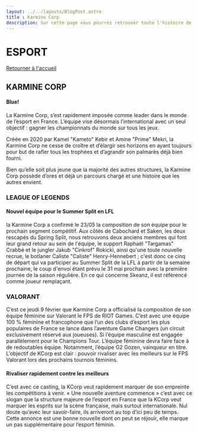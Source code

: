 ```yaml
---
layout: ../../layouts/BlogPost.astro
title : Karmine Corp
description: Sur cette page vous pourrez retrouver toute l'histoire de la Karmine Corp. Ses fondateurs, secteurs d'activités, joueurs, palmaresse, etc ....
---
```

# ESPORT

[Retourner à l'accueil](/)

## KARMINE CORP

#### Blue!
La Karmine Corp, s’est rapidement imposée comme leader dans le monde de l’esport en France. L’équipe vise désormais l’international avec un seul objectif : gagner les championnats du monde sur tous les jeux.


Créée en 2020 par Kamel "Kameto" Kebir et Amine "Prime" Mekri, la Karmine Corp ne cesse de croître et d’élargir ses horizons en ayant toujours pour but de rafler tous les trophées et d’agrandir son palmarès déjà bien fourni.


Bien qu’elle soit plus jeune que la majorité des autres structures, la Karmine Corp possède d’ores et déjà un parcours chargé et une histoire que les autres envient.


### LEAGUE OF LEGENDS

#### Nouvel équipe pour le Summer Split en LFL
 la Karmine Corp a confirmé le 23/05 la composition de son équipe pour le prochain segment compétitif. Aux côtés de Cabochard et Saken, les deux rescapés du Spring Split, nous retrouvons deux anciens membres qui font leur grand retour au sein de l'équipe, le support Raphaël "Targamas" Crabbé et le jungler Jakub "Cinkrof" Rokicki, ainsi qu'une toute nouvelle recrue, le botlaner Caliste "Caliste" Henry-Hennebert ; c'est donc ce cinq de départ qui va participer au Summer Split de la LFL à partir de la semaine prochaine, le coup d'envoi étant prévu le 31 mai prochain avec la première journée de la saison régulière. En ce qui concerne Skeanz, il est référencé comme joueur remplaçant. 

### VALORANT

C’est ce jeudi 9 février que Karmine Corp a officialisé  la composition de son équipe féminine sur Valorant le FPS de RIOT Games. C’est avec une équipe 100 % féminine et francophone que l’un des clubs d’esport les plus populaires de France se lance dans l’aventure Game Changers (un circuit exclusivement réservé aux joueuses). Si l’équipe masculine est engagée parallèlement pour le Champions Tour. L’équipe féminine devra faire face à de redoutables équipe. Notamment, l’équipe G2 Gozen, vainqueur en titre. L’objectif de KCorp est clair : pouvoir rivaliser avec les meilleurs sur le FPS Valorant  lors des prochains tournois féminins.

#### Rivaliser rapidement contre les meilleurs
C’est avec ce casting, la KCorp veut rapidement marquer de son empreinte les compétitions à venir. « Une nouvelle aventure commence » c’est avec ce slogan que la structure majeure de l’esport en France que la KCorp veut marquer les esprits sur la scène française, mais surtout internationale. Nul doute qu’avec leur savoir-faire, ils arriveront au top d’ici peu de temps. Cette annonce est une bonne nouvelle dont on peut se réjouir, elle marque un pas supplémentaire pour l’esport féminin.